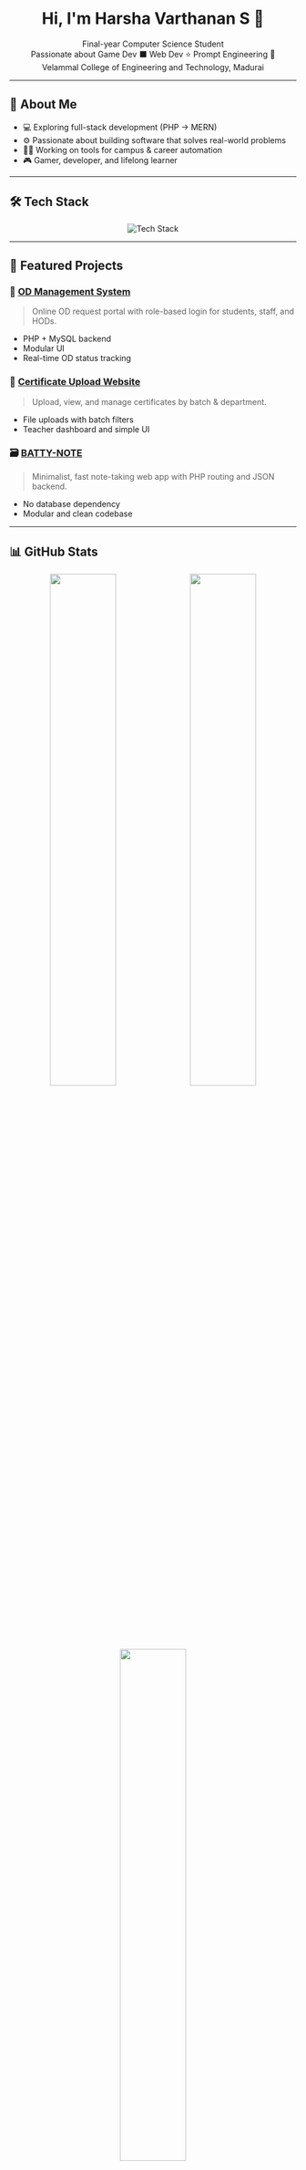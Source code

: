 <h1 align="center">Hi, I'm Harsha Varthanan S 👋</h1>

<p align="center">
  Final-year Computer Science Student <br>
  Passionate about Game Dev ⬛ Web Dev ⭐ Prompt Engineering 🧐 <br>
  Velammal College of Engineering and Technology, Madurai
</p>

---

## 🚀 About Me

- 💻 Exploring full-stack development (PHP → MERN)
- ⚙️ Passionate about building software that solves real-world problems
- 🧑‍💼 Working on tools for campus & career automation
- 🎮 Gamer, developer, and lifelong learner

---

## 🛠️ Tech Stack

<p align="center">
  <img src="https://skillicons.dev/icons?i=html,css,js,php,mysql,java,react,nodejs,github,vscode&perline=8" alt="Tech Stack">
</p>

---

## 📌 Featured Projects

### 📅 [OD Management System](https://github.com/HarshaVarthanan-Git/OD-Management-System)
> Online OD request portal with role-based login for students, staff, and HODs.

- PHP + MySQL backend
- Modular UI
- Real-time OD status tracking

### 📂 [Certificate Upload Website](https://github.com/HarshaVarthanan-Git/Certificate-upload-Website)
> Upload, view, and manage certificates by batch & department.

- File uploads with batch filters
- Teacher dashboard and simple UI

### 🗃️ [BATTY-NOTE](https://github.com/HarshaVarthanan-Git/BATTY-NOTE)
> Minimalist, fast note-taking web app with PHP routing and JSON backend.

- No database dependency
- Modular and clean codebase

---

## 📊 GitHub Stats

<p align="center">
  <img src="https://github-readme-stats.vercel.app/api?username=HarshaVarthanan-Git&show_icons=true&theme=tokyonight&hide_border=true" width="48%"/>
  <img src="https://github-readme-streak-stats.herokuapp.com?user=HarshaVarthanan-Git&theme=tokyonight&hide_border=true" width="48%"/>
</p>

<p align="center">
  <img src="https://github-readme-stats.vercel.app/api/top-langs/?username=HarshaVarthanan-Git&layout=compact&theme=tokyonight&hide_border=true" width="48%"/>
</p>

---

## 📚 LeetCode Stats

<p align="center">
  <img src="https://leetcard.jacoblin.cool/HarshaVarthanan?theme=dark&font=Baloo+Bhai&ext=heatmap" width="60%"/>
</p>

---

## 🎵 Spotify Listening

<p align="center">
  <img src="https://spotify-github-profile.vercel.app/api/view?uid=31j3wcjr7m7fwbnbqlgjhj4oc4hu&cover_image=true&theme=default&show_offline=false&background_color=121212&bar_color=1DB954&bar_color_cover=false" />
</p>

---

## 📢 Connect With Me

<p align="center">
  <a href="mailto:harsha.varthanan@example.com">
    <img src="https://img.shields.io/badge/Email-D14836?style=for-the-badge&logo=gmail&logoColor=white"/>
  </a>
  <a href="https://www.linkedin.com/in/your-link">
    <img src="https://img.shields.io/badge/LinkedIn-0077B5?style=for-the-badge&logo=linkedin&logoColor=white"/>
  </a>
  <a href="https://github.com/HarshaVarthanan-Git">
    <img src="https://img.shields.io/badge/GitHub-181717?style=for-the-badge&logo=github&logoColor=white"/>
  </a>
</p>

---

<p align="center">
  <img src="https://readme-jokes.vercel.app/api?theme=tokyonight" alt="Joke" />
</p>

<p align="center">
  <img src="https://komarev.com/ghpvc/?username=HarshaVarthanan-Git&label=Profile%20Views&color=blueviolet&style=flat" alt="Profile views"/>
</p>

---

<p align="center">
  <b>"Design with passion. Code with purpose."</b>
</p>
